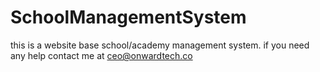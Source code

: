 # SchoolManagementSystem
this is a website base school/academy management system.
if you need any help contact me at ceo@onwardtech.co
